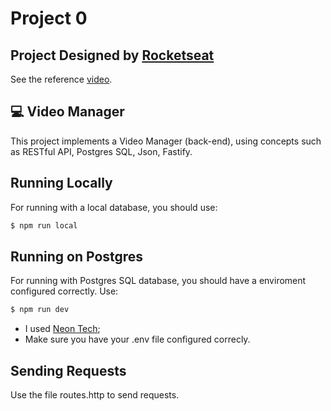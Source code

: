 # Project 0

## Project Designed by [Rocketseat](https://www.youtube.com/@rocketseat)

See the reference [video](https://www.youtube.com/watch?v=hHM-hr9q4mo&t=4618&ab_channel=Rocketseat).

## 💻 Video Manager

This project implements a Video Manager (back-end), using concepts such as RESTful API, Postgres SQL, Json, Fastify.

## Running Locally

For running with a local database, you should use:
```bash
$ npm run local
```

## Running on Postgres

For running with Postgres SQL database, you should have a enviroment configured correctly. Use:
```bash
$ npm run dev
```

- I used [Neon Tech](https://neon.tech/);
- Make sure you have your .env file configured correcly.

## Sending Requests

Use the file routes.http to send requests.